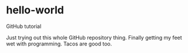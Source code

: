 # hello-world
GitHub tutorial 

Just trying out this whole GitHub repository thing.  Finally getting my feet wet with programming.  Tacos are good too.
